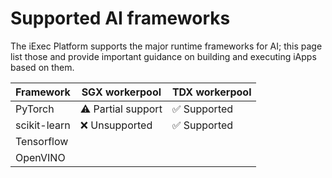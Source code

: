 # Supported AI frameworks

The iExec Platform supports the major runtime frameworks for AI; this page list those and provide important guidance on building and executing iApps based on them.


| Framework    | SGX workerpool     | TDX workerpool |
| ------------ | ------------------ | -------------- |
| PyTorch      | ⚠️ Partial support | ✅ Supported  |
| scikit-learn | ❌ Unsupported     | ✅ Supported  |
| Tensorflow   |                    |                |
| OpenVINO     |                    |                |

